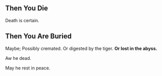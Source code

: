 ## Then You Die

Death is certain.

## Then You Are Buried

Maybe; Possibly cremated. Or digested by the tiger. **Or lost in the abyss.**


Aw he dead. 

May he rest in peace. 